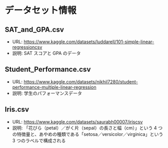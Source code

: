 # データセット情報

## SAT_and_GPA.csv

- URL: <https://www.kaggle.com/datasets/luddarell/101-simple-linear-regressioncsv>
- 説明: SAT スコアと GPA のデータ

## Student_Performance.csv

- URL: <https://www.kaggle.com/datasets/nikhil7280/student-performance-multiple-linear-regression>
- 説明: 学生のパフォーマンスデータ

## Iris.csv

- URL: <https://www.kaggle.com/datasets/saurabh00007/iriscsv>
- 説明: 「花びら（petal）／がく片（sepal）の長さと幅（cm）」という 4 つの特徴量と、あやめの種類である「setosa／versicolor／virginica」という 3 つのラベルで構成される
